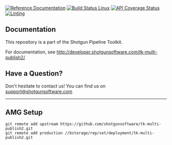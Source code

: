 [![Reference Documentation](http://img.shields.io/badge/doc-reference-blue.svg)](http://developer.shotgunsoftware.com/tk-multi-publish2)
[![Build Status Linux](https://secure.travis-ci.org/shotgunsoftware/tk-multi-publish2.svg?branch=master)](http://travis-ci.org/shotgunsoftware/tk-multi-publish2)
[![API Coverage Status](https://coveralls.io/repos/github/shotgunsoftware/tk-multi-publish2/badge.svg?branch=master)](https://coveralls.io/github/shotgunsoftware/tk-multi-publish2?branch=master)
[![Linting](https://img.shields.io/badge/PEP8%20by-Hound%20CI-a873d1.svg)](https://houndci.com)


## Documentation
This repository is a part of the Shotgun Pipeline Toolkit.

For documentation, see http://developer.shotgunsoftware.com/tk-multi-publish2/

## Have a Question?
Don't hesitate to contact us! You can find us on support@shotgunsoftware.com

----
## AMG Setup
```
git remote add upstream https://github.com/shotgunsoftware/tk-multi-publish2.git
git remote add production //bstorage/rep/set/deployment/tk-multi-publish2.git
```
